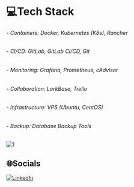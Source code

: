 
# 💻Tech Stack
###### - Containers: Docker, Kubernetes (K8s), Rancher
###### - CI/CD: GitLab, GitLab CI/CD, Git
###### - Monitoring: Grafana, Prometheus, cAdvisor
###### - Collaboration: LarkBase, Trello
###### - Infrastructure: VPS (Ubuntu, CentOS)
###### - Backup: Database Backup Tools


##
 ![1](https://i.giphy.com/media/v1.Y2lkPTc5MGI3NjExNWU5azZ5eW9jemk0MzBrNnNnNWV1b3E4djJzdXJiNGw1ZG8wMGcxaCZlcD12MV9pbnRlcm5hbF9naWZfYnlfaWQmY3Q9Zw/55vNcZTGlOzHvNgrTz/giphy.gif) 
## 🌐Socials
[![LinkedIn](https://img.shields.io/badge/LinkedIn-%230077B5.svg?logo=linkedin&logoColor=white)](https://www.linkedin.com/in/tlamabc/) 
